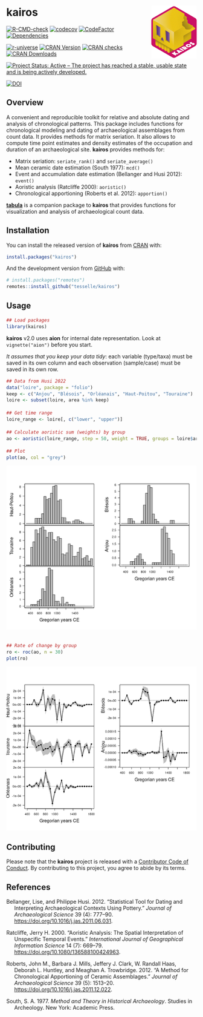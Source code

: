 
<!-- README.md is generated from README.Rmd. Please edit that file -->

# kairos <img width=120px src="man/figures/logo.png" align="right" />

<!-- badges: start -->

[![R-CMD-check](https://github.com/tesselle/kairos/workflows/R-CMD-check/badge.svg)](https://github.com/tesselle/kairos/actions)
[![codecov](https://codecov.io/gh/tesselle/kairos/branch/master/graph/badge.svg)](https://app.codecov.io/gh/tesselle/kairos)
[![CodeFactor](https://www.codefactor.io/repository/github/tesselle/kairos/badge)](https://www.codefactor.io/repository/github/tesselle/kairos)
[![Dependencies](https://tinyverse.netlify.com/badge/kairos)](https://cran.r-project.org/package=kairos)

<a href="https://tesselle.r-universe.dev" class="pkgdown-devel"><img
src="https://tesselle.r-universe.dev/badges/kairos"
alt="r-universe" /></a>
<a href="https://cran.r-project.org/package=kairos"
class="pkgdown-release"><img
src="http://www.r-pkg.org/badges/version/kairos"
alt="CRAN Version" /></a> <a
href="https://cran.r-project.org/web/checks/check_results_kairos.html"
class="pkgdown-release"><img
src="https://badges.cranchecks.info/worst/kairos.svg"
alt="CRAN checks" /></a>
<a href="https://cran.r-project.org/package=kairos"
class="pkgdown-release"><img
src="http://cranlogs.r-pkg.org/badges/kairos"
alt="CRAN Downloads" /></a>

[![Project Status: Active – The project has reached a stable, usable
state and is being actively
developed.](https://www.repostatus.org/badges/latest/active.svg)](https://www.repostatus.org/#active)

[![DOI](https://zenodo.org/badge/DOI/10.5281/zenodo.5653896.svg)](https://doi.org/10.5281/zenodo.5653896)
<!-- badges: end -->

## Overview

A convenient and reproducible toolkit for relative and absolute dating
and analysis of chronological patterns. This package includes functions
for chronological modeling and dating of archaeological assemblages from
count data. It provides methods for matrix seriation. It also allows to
compute time point estimates and density estimates of the occupation and
duration of an archaeological site. **kairos** provides methods for:

- Matrix seriation: `seriate_rank()` and `seriate_average()`
- Mean ceramic date estimation (South 1977): `mcd()`
- Event and accumulation date estimation (Bellanger and Husi 2012):
  `event()`
- Aoristic analysis (Ratcliffe 2000): `aoristic()`
- Chronological apportioning (Roberts et al. 2012): `apportion()`

[**tabula**](https://packages.tesselle.org/tabula/) is a companion
package to **kairos** that provides functions for visualization and
analysis of archaeological count data.

## Installation

You can install the released version of **kairos** from
[CRAN](https://CRAN.R-project.org) with:

``` r
install.packages("kairos")
```

And the development version from [GitHub](https://github.com/) with:

``` r
# install.packages("remotes")
remotes::install_github("tesselle/kairos")
```

## Usage

``` r
## Load packages
library(kairos)
```

**kairos** v2.0 uses **aion** for internal date representation. Look at
`vignette("aion")` before you start.

*It assumes that you keep your data tidy*: each variable (type/taxa)
must be saved in its own column and each observation (sample/case) must
be saved in its own row.

``` r
## Data from Husi 2022
data("loire", package = "folio")
keep <- c("Anjou", "Blésois", "Orléanais", "Haut-Poitou", "Touraine")
loire <- subset(loire, area %in% keep)

## Get time range
loire_range <- loire[, c("lower", "upper")]

## Calculate aoristic sum (weights) by group
ao <- aoristic(loire_range, step = 50, weight = TRUE, groups = loire$area)

## Plot
plot(ao, col = "grey")
```

![](man/figures/README-aoristic-1.png)<!-- -->

``` r

## Rate of change by group
ro <- roc(ao, n = 30)
plot(ro)
```

![](man/figures/README-aoristic-2.png)<!-- -->

## Contributing

Please note that the **kairos** project is released with a [Contributor
Code of Conduct](https://www.tesselle.org/conduct.html). By contributing
to this project, you agree to abide by its terms.

## References

<div id="refs" class="references csl-bib-body hanging-indent">

<div id="ref-bellanger2012" class="csl-entry">

Bellanger, Lise, and Philippe Husi. 2012. “Statistical Tool for Dating
and Interpreting Archaeological Contexts Using Pottery.” *Journal of
Archaeological Science* 39 (4): 777–90.
<https://doi.org/10.1016/j.jas.2011.06.031>.

</div>

<div id="ref-ratcliffe2000" class="csl-entry">

Ratcliffe, Jerry H. 2000. “Aoristic Analysis: The Spatial Interpretation
of Unspecific Temporal Events.” *International Journal of Geographical
Information Science* 14 (7): 669–79.
<https://doi.org/10.1080/136588100424963>.

</div>

<div id="ref-roberts2012" class="csl-entry">

Roberts, John M., Barbara J. Mills, Jeffery J. Clark, W. Randall Haas,
Deborah L. Huntley, and Meaghan A. Trowbridge. 2012. “A Method for
Chronological Apportioning of Ceramic Assemblages.” *Journal of
Archaeological Science* 39 (5): 1513–20.
<https://doi.org/10.1016/j.jas.2011.12.022>.

</div>

<div id="ref-south1977" class="csl-entry">

South, S. A. 1977. *Method and Theory in Historical Archaeology*.
Studies in Archeology. New York: Academic Press.

</div>

</div>
